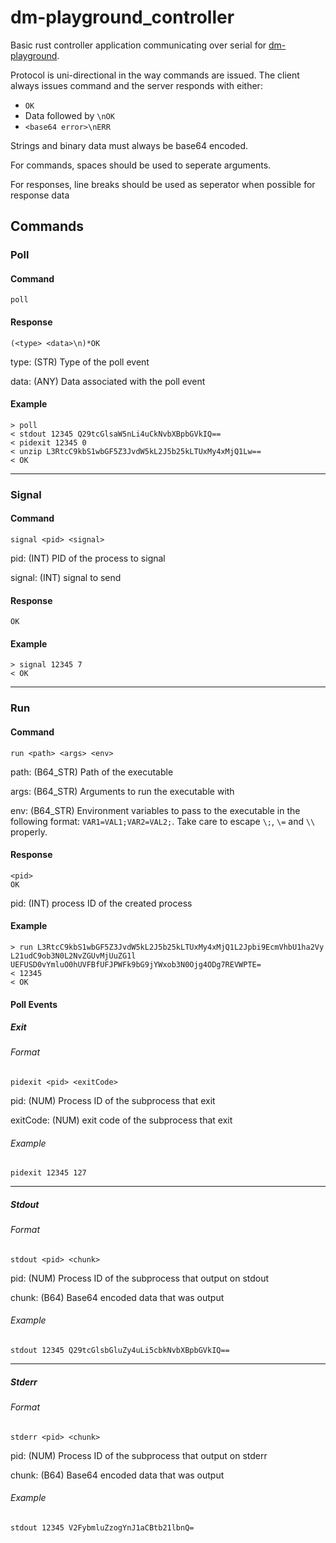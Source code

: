 # dm-playground_controller

Basic rust controller application communicating over serial for [dm-playground](https://github.com/spacestation13/dm-playground).

Protocol is uni-directional in the way commands are issued. The client always issues command and the server responds
with either:
- `OK`
- Data followed by `\nOK`
- `<base64 error>\nERR`

Strings and binary data must always be base64 encoded.

For commands, spaces should be used to seperate arguments. 

For responses, line breaks should be used as seperator when possible for response data

## Commands
### Poll
#### Command 
`poll`
#### Response

```
(<type> <data>\n)*OK
```
type: (STR) Type of the poll event

data: (ANY) Data associated with the poll event
#### Example
```
> poll
< stdout 12345 Q29tcGlsaW5nLi4uCkNvbXBpbGVkIQ==
< pidexit 12345 0
< unzip L3RtcC9kbS1wbGF5Z3JvdW5kL2J5b25kLTUxMy4xMjQ1Lw==
< OK
```

___

### Signal
#### Command
`signal <pid> <signal>`

pid: (INT) PID of the process to signal

signal: (INT) signal to send

#### Response
`OK`

#### Example
```
> signal 12345 7
< OK
```
___
### Run
#### Command
`run <path> <args> <env>`

path: (B64_STR) Path of the executable

args: (B64_STR) Arguments to run the executable with

env: (B64_STR) Environment variables to pass to the executable in the following format: `VAR1=VAL1;VAR2=VAL2;`. Take care to escape `\;`, `\=` and `\\` properly. 

#### Response
```
<pid>
OK
```

pid: (INT) process ID of the created process

#### Example
```
> run L3RtcC9kbS1wbGF5Z3JvdW5kL2J5b25kLTUxMy4xMjQ1L2Jpbi9EcmVhbU1ha2Vy L21udC9ob3N0L2NvZGUvMjUuZG1l UEFUSD0vYmluO0hUVFBfUFJPWFk9bG9jYWxob3N0Ojg4ODg7REVWPTE=
< 12345
< OK 
```

#### Poll Events
##### Exit
###### Format
`pidexit <pid> <exitCode>`

pid: (NUM) Process ID of the subprocess that exit

exitCode: (NUM) exit code of the subprocess that exit

###### Example
`pidexit 12345 127`
___
##### Stdout
###### Format
`stdout <pid> <chunk>`

pid: (NUM) Process ID of the subprocess that output on stdout

chunk: (B64) Base64 encoded data that was output

###### Example
`stdout 12345 Q29tcGlsbGluZy4uLi5cbkNvbXBpbGVkIQ==`
___
##### Stderr
###### Format
`stderr <pid> <chunk>`

pid: (NUM) Process ID of the subprocess that output on stderr

chunk: (B64) Base64 encoded data that was output

###### Example
`stdout 12345 V2FybmluZzogYnJ1aCBtb21lbnQ=`